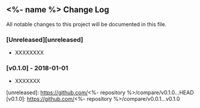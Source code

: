 ## <%- name %> Change Log

All notable changes to this project will be documented in this file.

### [Unreleased][unreleased]

- XXXXXXXX

### [v0.1.0] - 2018-01-01

- XXXXXXX



[unreleased]: https://github.com/<%- repository %>/compare/v0.1.0...HEAD
[v0.1.0]: https://github.com/<%- repository %>/compare/v0.0.1...v0.1.0
